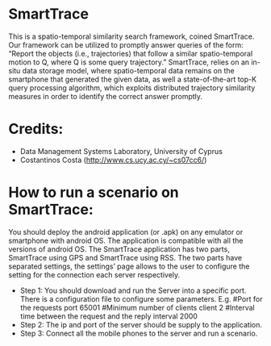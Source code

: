SmartTrace
==========

This is a spatio-temporal similarity search framework, coined SmartTrace. Our framework can be utilized to promptly answer queries of the form: “Report the objects (i.e., trajectories) that follow a similar spatio-temporal motion to Q, where Q is some query trajectory.” SmartTrace, relies on an in-situ data storage model, where spatio-temporal data remains on the smartphone that generated the given data, as well a state-of-the-art top-K query processing algorithm, which exploits distributed trajectory similarity measures in order to identify the correct answer promptly.

Credits:
========

+ Data Management Systems Laboratory, University of Cyprus
+ Costantinos Costa (http://www.cs.ucy.ac.cy/~cs07cc6/)

How to run a scenario on SmartTrace:
====================================

You should deploy the android application (or .apk) on any emulator or smartphone with android OS. 
The application is compatible with all the versions of android OS. The SmartTrace application has two parts, SmartTrace using GPS and SmartTrace using RSS. The two parts have separated settings, the settings’ page allows to the user to configure the setting for the connection each server respectively.

+ Step  1: 
You should download and run the Server into a specific port. There is a configuration file to configure some parameters.
E.g.
#Port for the requests
port 65001
#Minimum number of clients
client 2
#Interval time between the request and the reply
interval 2000
+ Step 2:
The ip and port of the server should be supply to the application.
+ Step 3:
Connect all the mobile phones to the server and run a scenario.
